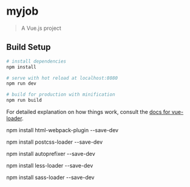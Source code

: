 # myjob

> A Vue.js project

## Build Setup

``` bash
# install dependencies
npm install

# serve with hot reload at localhost:8080
npm run dev

# build for production with minification
npm run build
```

For detailed explanation on how things work, consult the [docs for vue-loader](http://vuejs.github.io/vue-loader).



npm install html-webpack-plugin --save-dev

npm install postcss-loader --save-dev

npm install autoprefixer --save-dev

npm install less-loader --save-dev

npm install sass-loader --save-dev